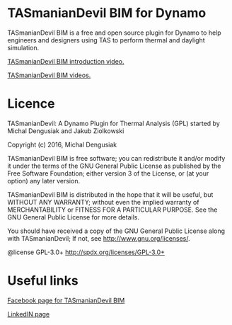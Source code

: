 TASmanianDevil BIM for Dynamo
========================================
TASmanianDevil BIM is a free and open source plugin for Dynamo to help engineers and designers using TAS to perform thermal and daylight simulation.

[TASmanianDevil BIM introduction video.](https://youtu.be/Y6bUv8GEwXU)

[TASmanianDevil BIM videos.](https://www.youtube.com/playlist?list=PLoHg9rXwbHvzEEoRiCwfKTUYzuL14ZtNq)

Licence
========================================
TASmanianDevil: A Dynamo Plugin for Thermal Analysis (GPL) started by Michal Dengusiak and Jakub Ziolkowski
 
Copyright (c) 2016, Michal Dengusiak

TASmanianDevil BIM is free software; you can redistribute it and/or modify it under the terms of the GNU General Public License as published by the Free Software Foundation; either version 3 of the License, or (at your option) any later version. 
 
TASmanianDevil BIM is distributed in the hope that it will be useful, but WITHOUT ANY WARRANTY; without even the implied warranty of MERCHANTABILITY or FITNESS FOR A PARTICULAR PURPOSE. See the GNU General Public License for more details.
 
You should have received a copy of the GNU General Public License along with TASmanianDevil; If not, see <http://www.gnu.org/licenses/>.
 
@license GPL-3.0+ <http://spdx.org/licenses/GPL-3.0+>

Useful links
========================================
[Facebook page for TASmanianDevil BIM](https://www.facebook.com/TASmanianDevilBIM)

[LinkedIN page ](https://www.linkedin.com/groups/3346567)
